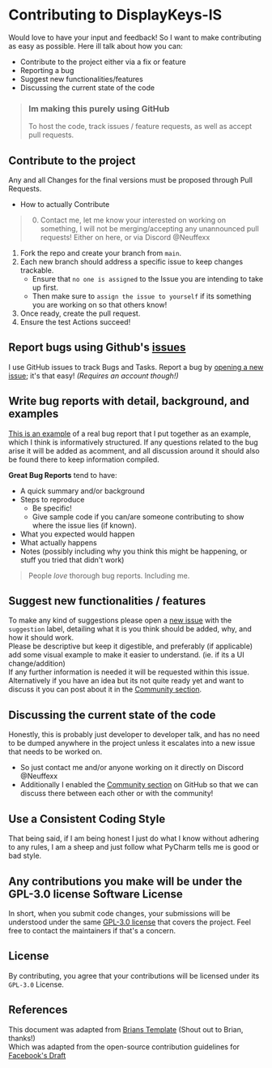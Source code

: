 # Contributing to DisplayKeys-IS
Would love to have your input and feedback! So I want to make contributing as easy as possible.
Here ill talk about how you can: 

- Contribute to the project either via a fix or feature
- Reporting a bug
- Suggest new functionalities/features
- Discussing the current state of the code


> ### Im making this purely using GitHub
> To host the code, track issues / feature requests, as well as accept pull requests.

##  Contribute to the project
Any and all Changes for the final versions must be proposed through Pull Requests.

- How to actually Contribute

> 0. Contact me, let me know your interested on working on something, I will not be merging/accepting any unannounced pull requests!
> Either on here, or via Discord @Neuffexx

1. Fork the repo and create your branch from `main`.
2. Each new branch should address a specific issue to keep changes trackable.  
   * Ensure that `no one is assigned` to the Issue you are intending to take up first.  
   * Then make sure to `assign the issue to yourself` if its something you are working on so that others know!
3. Once ready, create the pull request.  
4. Ensure the test Actions succeed!


## Report bugs using Github's [issues](https://github.com/Neuffexx/DisplayKeys-IS/issues) 
I use GitHub issues to track Bugs and Tasks. Report a bug by [opening a new issue](https://github.com/Neuffexx/DisplayKeys-IS/issues/new); it's that easy! _(Requires an account though!)_

## Write bug reports with detail, background, and examples
[This is an example](https://github.com/Neuffexx/DisplayKeys-IS/issues/26) of a real bug report that I put together as an example, which I think is informatively structured.
If any questions related to the bug arise it will be added as acomment, and all discussion around it should also be found there to keep information compiled.

**Great Bug Reports** tend to have:

- A quick summary and/or background
- Steps to reproduce
  - Be specific!
  - Give sample code if you can/are someone contributing to show where the issue lies (if known).
- What you expected would happen
- What actually happens
- Notes (possibly including why you think this might be happening, or stuff you tried that didn't work)

> People *love* thorough bug reports. Including me.


## Suggest new functionalities / features
To make any kind of suggestions please open a [new issue](https://github.com/Neuffexx/DisplayKeys-IS/issues/new) with the `suggestion` label, detailing what it is you think should be added, why, and how it should work.  
Please be descriptive but keep it digestible, and preferably (if applicable) add some visual example to make it easier to understand. (ie. if its a UI change/addition)  
If any further information is needed it will be requested within this issue.  
Alternatively if you have an idea but its not quite ready yet and want to discuss it you can post about it in the [Community section](https://github.com/Neuffexx/DisplayKeys-IS/discussions).

## Discussing the current state of the code
Honestly, this is probably just developer to developer talk, and has no need to be dumped anywhere in the project unless it escalates into a new issue that needs to be worked on.  
- So just contact me and/or anyone working on it directly on Discord @Neuffexx
- Additionally I enabled the [Community section](https://github.com/Neuffexx/DisplayKeys-IS/discussions) on GitHub so that we can discuss there between each other or with the community!


## Use a Consistent Coding Style
That being said, if I am being honest I just do what I know without adhering to any rules, I am a sheep and just follow what PyCharm tells me is good or bad style.

## Any contributions you make will be under the GPL-3.0 license Software License
In short, when you submit code changes, your submissions will be understood under the same [GPL-3.0 license](https://choosealicense.com/licenses/gpl-3.0/) that covers the project. Feel free to contact the maintainers if that's a concern.

## License
By contributing, you agree that your contributions will be licensed under its `GPL-3.0` License.

## References
This document was adapted from [Brians Template](https://gist.github.com/briandk/3d2e8b3ec8daf5a27a62) (Shout out to Brian, thanks!)  
Which was adapted from the open-source contribution guidelines for [Facebook's Draft](https://github.com/facebook/draft-js/blob/a9316a723f9e918afde44dea68b5f9f39b7d9b00/CONTRIBUTING.md)
